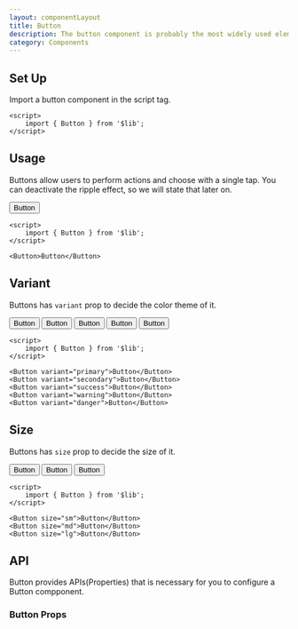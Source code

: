 ```yaml
---
layout: componentLayout
title: Button
description: The button component is probably the most widely used element in any user interface or website as it can be used to launch an action but also to link to other pages.
category: Components
---
```


<script>
	import { Button } from '$lib';
	import PropertyTable from "../../../global-components/PropertyTable.svelte"
	import * as Component from "../../../mdsvex/+layout.svelte"
	import buttonProps from "./button-props.ts"

</script>

## Set Up

Import a button component in the script tag.

```svelte
<script>
	import { Button } from '$lib';
</script>
```

## Usage

Buttons allow users to perform actions and choose with a single tap. You can deactivate the ripple effect, so we will state that later on.

<Button>Button</Button>

```svelte
<script>
	import { Button } from '$lib';
</script>

<Button>Button</Button>
```

## Variant

Buttons has `variant` prop to decide the color theme of it.

<div class="inline-flex flex-row gap-4">
	<Button variant="primary">Button</Button>
	<Button variant="secondary">Button</Button>
	<Button variant="success">Button</Button>
	<Button variant="warning">Button</Button>
	<Button variant="danger">Button</Button>
</div>

```svelte
<script>
	import { Button } from '$lib';
</script>

<Button variant="primary">Button</Button>
<Button variant="secondary">Button</Button>
<Button variant="success">Button</Button>
<Button variant="warning">Button</Button>
<Button variant="danger">Button</Button>
```

## Size

Buttons has `size` prop to decide the size of it.

<div class="flex flex-row gap-4 items-center">
	<Button size="sm">Button</Button>
	<Button size="md">Button</Button>
	<Button size="lg">Button</Button>
</div>

```svelte
<script>
	import { Button } from '$lib';
</script>

<Button size="sm">Button</Button>
<Button size="md">Button</Button>
<Button size="lg">Button</Button>
```

## API

Button provides APIs(Properties) that is necessary for you to configure a Button compponent.

### Button Props

<PropertyTable properties={buttonProps} />
